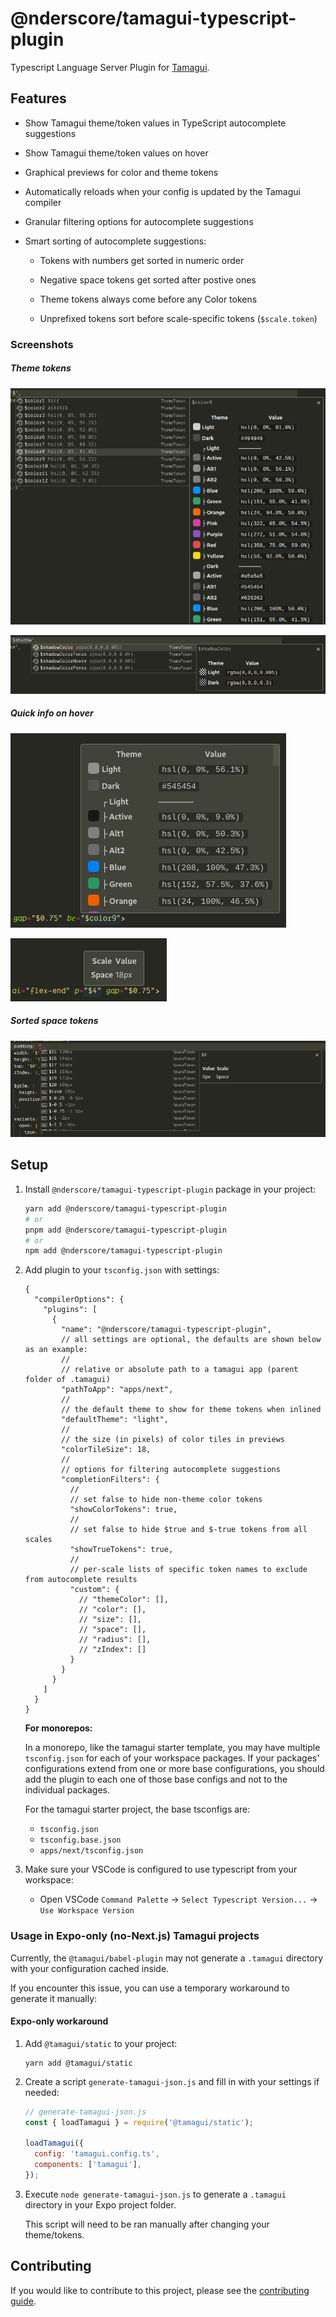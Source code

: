 # @nderscore/tamagui-typescript-plugin

Typescript Language Server Plugin for [Tamagui](https://tamagui.dev).

## Features

- Show Tamagui theme/token values in TypeScript autocomplete suggestions

- Show Tamagui theme/token values on hover

- Graphical previews for color and theme tokens

- Automatically reloads when your config is updated by the Tamagui compiler

- Granular filtering options for autocomplete suggestions

- Smart sorting of autocomplete suggestions:

  - Tokens with numbers get sorted in numeric order

  - Negative space tokens get sorted after postive ones

  - Theme tokens always come before any Color tokens

  - Unprefixed tokens sort before scale-specific tokens (`$scale.token`)

### Screenshots

##### Theme tokens

![Theme Token Screenshot](./docs/screenshot_autocomplete_theme.png)

![Translucent Color Screenshot](./docs/screenshot_autocomplete_translucent.png)

##### Quick info on hover

![Quick Info Color Hover Screenshot](./docs/screenshot_quickinfo_color.png)

![Quick Info Space Hover Screenshot](./docs/screenshot_quickinfo_space.png)

##### Sorted space tokens

![Space Token Screenshot](./docs/screenshot_autocomplete_space.png)

## Setup

1. Install `@nderscore/tamagui-typescript-plugin` package in your project:

   ```sh
   yarn add @nderscore/tamagui-typescript-plugin
   # or
   pnpm add @nderscore/tamagui-typescript-plugin
   # or
   npm add @nderscore/tamagui-typescript-plugin
   ```

1. Add plugin to your `tsconfig.json` with settings:

   <!-- prettier-ignore -->
   ```json5
   {
     "compilerOptions": {
       "plugins": [
         {
           "name": "@nderscore/tamagui-typescript-plugin",
           // all settings are optional, the defaults are shown below as an example:
           //
           // relative or absolute path to a tamagui app (parent folder of .tamagui)
           "pathToApp": "apps/next",
           //
           // the default theme to show for theme tokens when inlined
           "defaultTheme": "light",
           //
           // the size (in pixels) of color tiles in previews
           "colorTileSize": 18,
           //
           // options for filtering autocomplete suggestions
           "completionFilters": {
             //
             // set false to hide non-theme color tokens
             "showColorTokens": true,
             //
             // set false to hide $true and $-true tokens from all scales
             "showTrueTokens": true,
             //
             // per-scale lists of specific token names to exclude from autocomplete results
             "custom": {
               // "themeColor": [],
               // "color": [],
               // "size": [],
               // "space": [],
               // "radius": [],
               // "zIndex": []
             }
           }
         }
       ]
     }
   }
   ```

   **For monorepos:**

   In a monorepo, like the tamagui starter template, you may have multiple `tsconfig.json` for each of your workspace packages. If your packages' configurations extend from one or more base configurations, you should add the plugin to each one of those base configs and not to the individual packages.

   For the tamagui starter project, the base tsconfigs are:

   - `tsconfig.json`
   - `tsconfig.base.json`
   - `apps/next/tsconfig.json`

1. Make sure your VSCode is configured to use typescript from your workspace:

   - Open VSCode `Command Palette` -> `Select Typescript Version...` -> `Use Workspace Version`

### Usage in Expo-only (no-Next.js) Tamagui projects

Currently, the `@tamagui/babel-plugin` may not generate a `.tamagui` directory with your configuration cached inside.

If you encounter this issue, you can use a temporary workaround to generate it manually:

#### Expo-only workaround

1. Add `@tamagui/static` to your project:

   ```
   yarn add @tamagui/static
   ```

1. Create a script `generate-tamagui-json.js` and fill in with your settings if needed:

   ```js
   // generate-tamagui-json.js
   const { loadTamagui } = require('@tamagui/static');

   loadTamagui({
     config: 'tamagui.config.ts',
     components: ['tamagui'],
   });
   ```

1. Execute `node generate-tamagui-json.js` to generate a `.tamagui` directory in your Expo project folder.

   This script will need to be ran manually after changing your theme/tokens.

## Contributing

If you would like to contribute to this project, please see the [contributing guide](./CONTRIBUTING.md).
